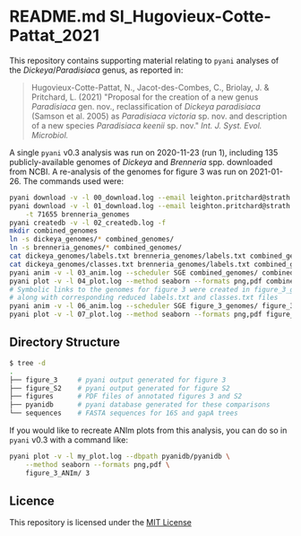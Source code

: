# README.md SI_Hugovieux-Cotte-Pattat_2021

This repository contains supporting material relating to `pyani` analyses of the *Dickeya*/*Paradisiaca* genus, as reported in:

> Hugovieux-Cotte-Pattat, N., Jacot-des-Combes, C., Briolay, J. & Pritchard, L. (2021) "Proposal for the creation of a new genus *Paradisiaca* gen. nov., reclassification of *Dickeya paradisiaca* (Samson et al. 2005) as *Paradisiaca victoria* sp. nov. and description of a new species *Paradisiaca keenii* sp. nov." *Int. J. Syst. Evol. Microbiol.*

A single `pyani` v0.3 analysis was run on 2020-11-23 (run 1), including 135 publicly-available genomes of *Dickeya* and *Brenneria* spp. downloaded from NCBI. A re-analysis of the genomes for figure 3 was run on 2021-01-26. The commands used were:

```bash
pyani download -v -l 00_download.log --email leighton.pritchard@strath.ac.uk -t 204037 dickeya_genomes
pyani download -v -l 01_download.log --email leighton.pritchard@strath.ac.uk \
    -t 71655 brenneria_genomes
pyani createdb -v -l 02_createdb.log -f
mkdir combined_genomes
ln -s dickeya_genomes/* combined_genomes/
ln -s brenneria_genomes/* combined_genomes/
cat dickeya_genomes/labels.txt brenneria_genomes/labels.txt combined_genomes/labels.txt
cat dickeya_genomes/classes.txt brenneria_genomes/labels.txt combined_genomes/classes.txt
pyani anim -v -l 03_anim.log --scheduler SGE combined_genomes/ combined_ANIM --name Combined_Dickeya_Brenneria_run_1 --labels combined_genomes/labels.txt --classes combined_genomes/classes.txt
pyani plot -v -l 04_plot.log --method seaborn --formats png,pdf combined_ANIM/ 1
# Symbolic links to the genomes for figure 3 were created in figure_3_genomes/
# along with corresponding reduced labels.txt and classes.txt files
pyani anim -v -l 06_anim.log --scheduler SGE figure_3_genomes/ figure_3_ANIm/ --name figure3_Dickeya --labels figure_3_genomes/labels.txt --classes figure_3_genomes/classes.txt
pyani plot -v -l 07_plot.log --method seaborn --formats png,pdf figure_3_ANIm/ 3
```

## Directory Structure

```bash
$ tree -d
.
├── figure_3     # pyani output generated for figure 3
├── figure_S2    # pyani output generated for figure S2
├── figures      # PDF files of annotated figures 3 and S2
├── pyanidb      # pyani database generated for these comparisons
└── sequences    # FASTA sequences for 16S and gapA trees
```

If you would like to recreate ANIm plots from this analysis, you can do so in `pyani` v0.3 with a command like:

```bash
pyani plot -v -l my_plot.log --dbpath pyanidb/pyanidb \
    --method seaborn --formats png,pdf \
    figure_3_ANIm/ 3
```

## Licence

This repository is licensed under the [MIT License](./LICENSE)